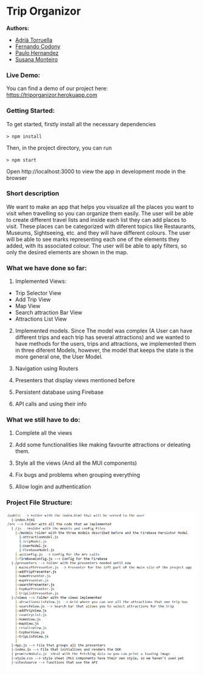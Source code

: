 # Trip Organizor

**Authors:**

- [Adrià Torruella](https://gits-15.sys.kth.se/adriapt)
- [Fernando Codony](https://github.com/fergascod)
- [Paulo Hernandez](https://github.com/paulohj)
- [Susana Monteiro](https://github.com/susmonteiro)

### Live Demo:

You can find a demo of our project here: https://triporganizor.herokuapp.com

### Getting Started:

To get started, firstly install all the necessary dependencies

`> npm install`

Then, in the project directory, you can run

`> npm start`

Open http://localhost:3000 to view the app in development mode in the browser

### Short description

We want to make an app that helps you visualize all the places you want to visit when travelling so you can organize them easily. The user will be able to create different travel lists and inside each list they can add places to visit. These places can be categorized with diferent topics like Restaurants, Museums, Sightseeing, etc. and they will have different colours. The user will be able to see marks representing each one of the elements they added, with its associated colour. The user will be able to aply filters, so only the desired elements are shown in the map.

###

### What we have done so far:

1. Implemented Views:

- Trip Selector View
- Add Trip View
- Map View
- Search attraction Bar View
- Attractions List View

2. Implemented models. Since The model was complex (A User can have different trips and each trip has several attractions) and we wanted to have methods for the users, trips and attractions, we implemented them in three diferent Models, however, the model that keeps the state is the more general one, the User Model.

3. Navigation using Routers

4. Presenters that display views mentioned before

5. Persistent database using Firebase

6. API calls and using their info

### What we still have to do:

1. Complete all the views

2. Add some functionalities like making favourite attractions or deleating them.

3. Style all the views (And all the MUI components)

4. Fix bugs and problems when grouping everything

5. Allow login and authentication

### Project File Structure:

![File Structure](./proposal/Proposal_imgs/file_map.png)
